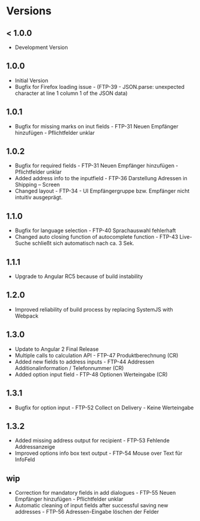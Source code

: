 # Versions

## < 1.0.0
- Development Version

## 1.0.0
- Initial Version
- Bugfix for Firefox loading issue - (FTP-39 - JSON.parse: unexpected character at line 1 column 1 of the JSON data)

## 1.0.1
- Bugfix for missing marks on inut fields - FTP-31 Neuen Empfänger hinzufügen - Pflichtfelder unklar

## 1.0.2
- Bugfix for required fields - FTP-31 Neuen Empfänger hinzufügen - Pflichtfelder unklar
- Added address info to the inputfield - FTP-36 Darstellung Adressen in Shipping – Screen
- Changed layout - FTP-34 - UI Empfängergruppe bzw. Empfänger nicht intuitiv ausgeprägt.

## 1.1.0
- Bugfix for language selection - FTP-40 Sprachauswahl fehlerhaft
- Changed auto closing function of autocomplete function - FTP-43 Live-Suche schließt sich automatisch nach ca. 3 Sek.

## 1.1.1
- Upgrade to Angular RC5 because of build instability

## 1.2.0
- Improved reliability of build process by replacing SystemJS with Webpack

## 1.3.0
- Update to Angular 2 Final Release
- Multiple calls to calculation API - FTP-47 Produktberechnung (CR)
- Added new fields to address inputs - FTP-44 Addressen Additionalinformation / Telefonnummer (CR)
- Added option input field - FTP-48 Optionen Werteingabe (CR)

## 1.3.1
- Bugfix for option input - FTP-52 Collect on Delivery - Keine Werteingabe

## 1.3.2
- Added missing address output for recipient - FTP-53 Fehlende Addressanzeige
- Improved options info box text output  - FTP-54 Mouse over Text für InfoFeld

## wip
- Correction for mandatory fields in add dialogues - FTP-55 Neuen Empfänger hinzufügen - Pflichtfelder unklar
- Automatic cleaning of input fields after successful saving new addresses - FTP-56 Adressen-Eingabe löschen der Felder

